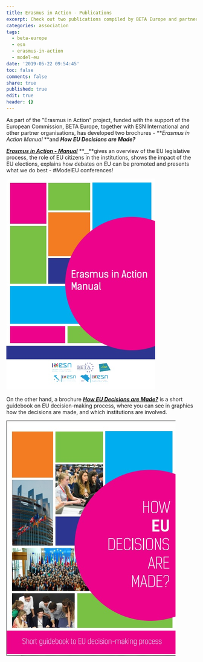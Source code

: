 ```yaml
---
title: Erasmus in Action - Publications
excerpt: Check out two publications compiled by BETA Europe and partner orgs
categories: association
tags:
  - beta-europe
  - esn
  - erasmus-in-action
  - model-eu
date: '2019-05-22 09:54:45'
toc: false
comments: false
share: true
published: true
edit: true
header: {}
---
```

As part of the "Erasmus in Action" project, funded with the support of the European Commission, BETA Europe, together with ESN International and other partner organisations, has developed two brochures -  **_Erasmus in Action Manual_ **and **_How EU Decisions are Made?_** 

[**_Erasmus in Action - Manual_**](https://esn.org/sites/default/files/pages/eia_manual.pdf) **__**gives an overview of the EU legislative process, the role of EU citizens in the institutions, shows the impact of the EU elections, explains how debates on EU can be promoted and presents what we do best - #ModelEU conferences!

![](/assets/images/esn-manual.jpg)

On the other hand, a brochure [_**How EU Decisions are Made?**_](https://esn.org/sites/default/files/pages/esn_brochure_print.pdf) is a short guidebook on EU decision-making process, where you can see in graphics how the decisions are made, and which institutions are involved.

![](/assets/images/short-guidebook.jpg)

